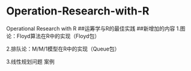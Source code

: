 Operation-Research-with-R
=========================

Operational Research with R ##运筹学与R的最佳实践
##新增加的内容
1.图论：Floyd算法在R中的实现（Floyd包）

2.排队论：M/M/1模型在R中的实现（Queue包）

3.线性规划问题 案例
